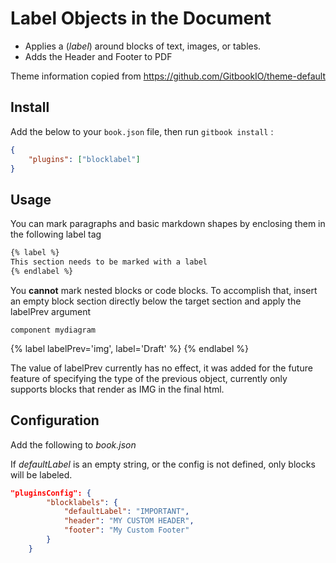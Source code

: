 # Label Objects in the Document

* Applies a (*label*) around blocks of text, images, or tables.
* Adds the Header and Footer to PDF

Theme information copied from https://github.com/GitbookIO/theme-default

## Install

Add the below to your `book.json` file, then run `gitbook install` :

```json
{
    "plugins": ["blocklabel"]
}
```

## Usage

You can mark paragraphs and basic markdown shapes by enclosing them in the following label tag

```markdown
{% label %}
This section needs to be marked with a label
{% endlabel %}
```

You **cannot** mark nested blocks or code blocks.  To accomplish that, insert an empty block section directly below the target section and apply the labelPrev argument

```plantuml
component mydiagram
```
{% label labelPrev='img', label='Draft' %}
{% endlabel %}

The value of labelPrev currently has no effect, it was added for the future feature of specifying the type of the previous object, currently only supports blocks that render as IMG in the final html.

## Configuration

Add the following to *book.json*

If *defaultLabel* is an empty string, or the config is not defined, only blocks will be labeled.

```json
"pluginsConfig": {
        "blocklabels": {
            "defaultLabel": "IMPORTANT",
            "header": "MY CUSTOM HEADER",
            "footer": "My Custom Footer"
        }
    }
```
